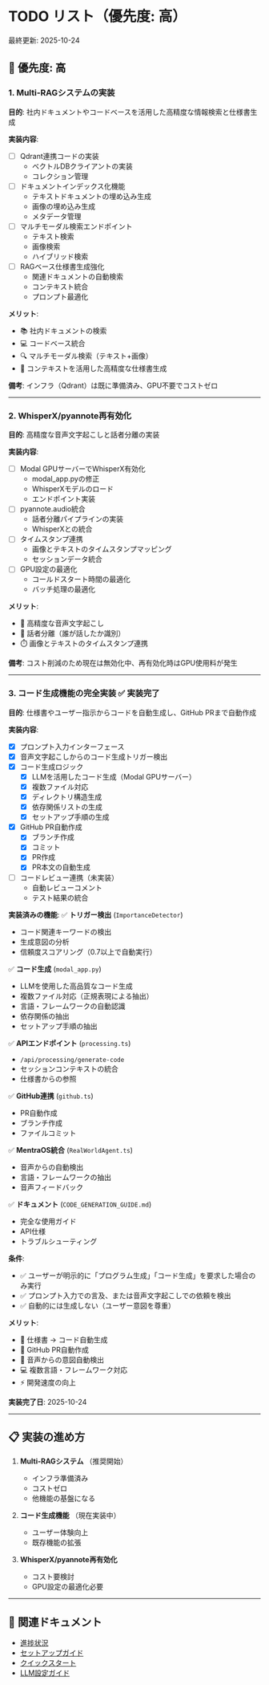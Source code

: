 # TODO リスト（優先度: 高）

最終更新: 2025-10-24

## 🔴 優先度: 高

### 1. Multi-RAGシステムの実装

**目的**: 社内ドキュメントやコードベースを活用した高精度な情報検索と仕様書生成

**実装内容**:
- [ ] Qdrant連携コードの実装
  - ベクトルDBクライアントの実装
  - コレクション管理
- [ ] ドキュメントインデックス化機能
  - テキストドキュメントの埋め込み生成
  - 画像の埋め込み生成
  - メタデータ管理
- [ ] マルチモーダル検索エンドポイント
  - テキスト検索
  - 画像検索
  - ハイブリッド検索
- [ ] RAGベース仕様書生成強化
  - 関連ドキュメントの自動検索
  - コンテキスト統合
  - プロンプト最適化

**メリット**:
- 📚 社内ドキュメントの検索
- 💻 コードベース統合
- 🔍 マルチモーダル検索（テキスト+画像）
- 🧠 コンテキストを活用した高精度な仕様書生成

**備考**: インフラ（Qdrant）は既に準備済み、GPU不要でコストゼロ

---

### 2. WhisperX/pyannote再有効化

**目的**: 高精度な音声文字起こしと話者分離の実装

**実装内容**:
- [ ] Modal GPUサーバーでWhisperX有効化
  - modal_app.pyの修正
  - WhisperXモデルのロード
  - エンドポイント実装
- [ ] pyannote.audio統合
  - 話者分離パイプラインの実装
  - WhisperXとの統合
- [ ] タイムスタンプ連携
  - 画像とテキストのタイムスタンプマッピング
  - セッションデータ統合
- [ ] GPU設定の最適化
  - コールドスタート時間の最適化
  - バッチ処理の最適化

**メリット**:
- 🎤 高精度な音声文字起こし
- 👥 話者分離（誰が話したか識別）
- ⏱️ 画像とテキストのタイムスタンプ連携

**備考**: コスト削減のため現在は無効化中、再有効化時はGPU使用料が発生

---

### 3. コード生成機能の完全実装 ✅ 実装完了

**目的**: 仕様書やユーザー指示からコードを自動生成し、GitHub PRまで自動作成

**実装内容**:
- [x] プロンプト入力インターフェース
- [x] 音声文字起こしからのコード生成トリガー検出
- [x] コード生成ロジック
  - [x] LLMを活用したコード生成（Modal GPUサーバー）
  - [x] 複数ファイル対応
  - [x] ディレクトリ構造生成
  - [x] 依存関係リストの生成
  - [x] セットアップ手順の生成
- [x] GitHub PR自動作成
  - [x] ブランチ作成
  - [x] コミット
  - [x] PR作成
  - [x] PR本文の自動生成
- [ ] コードレビュー連携（未実装）
  - 自動レビューコメント
  - テスト結果の統合

**実装済みの機能**:
✅ **トリガー検出** (`ImportanceDetector`)
  - コード関連キーワードの検出
  - 生成意図の分析
  - 信頼度スコアリング（0.7以上で自動実行）

✅ **コード生成** (`modal_app.py`)
  - LLMを使用した高品質なコード生成
  - 複数ファイル対応（正規表現による抽出）
  - 言語・フレームワークの自動認識
  - 依存関係の抽出
  - セットアップ手順の抽出

✅ **APIエンドポイント** (`processing.ts`)
  - `/api/processing/generate-code`
  - セッションコンテキストの統合
  - 仕様書からの参照

✅ **GitHub連携** (`github.ts`)
  - PR自動作成
  - ブランチ作成
  - ファイルコミット

✅ **MentraOS統合** (`RealWorldAgent.ts`)
  - 音声からの自動検出
  - 言語・フレームワークの抽出
  - 音声フィードバック

✅ **ドキュメント** (`CODE_GENERATION_GUIDE.md`)
  - 完全な使用ガイド
  - API仕様
  - トラブルシューティング

**条件**:
- ✅ ユーザーが明示的に「プログラム生成」「コード生成」を要求した場合のみ実行
- ✅ プロンプト入力での言及、または音声文字起こしでの依頼を検出
- ✅ 自動的には生成しない（ユーザー意図を尊重）

**メリット**:
- 📝 仕様書 → コード自動生成
- 🔄 GitHub PR自動作成
- 🎤 音声からの意図自動検出
- 💻 複数言語・フレームワーク対応
- ⚡ 開発速度の向上

**実装完了日**: 2025-10-24

---

## 📋 実装の進め方

1. **Multi-RAGシステム** （推奨開始）
   - インフラ準備済み
   - コストゼロ
   - 他機能の基盤になる

2. **コード生成機能** （現在実装中）
   - ユーザー体験向上
   - 既存機能の拡張

3. **WhisperX/pyannote再有効化**
   - コスト要検討
   - GPU設定の最適化必要

---

## 🔗 関連ドキュメント

- [進捗状況](../PROGRESS.md)
- [セットアップガイド](../SETUP.md)
- [クイックスタート](../QUICKSTART_JA.md)
- [LLM設定ガイド](./LLM_PROVIDER_CONFIGURATION.md)

